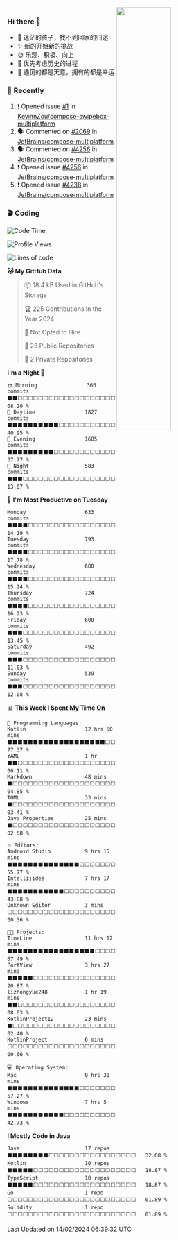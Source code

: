 <picture>
    <source media="(prefers-color-scheme: dark)" srcset="https://github-readme-stats-ouuan.vercel.app/api?username=lizhongyue248&theme=dark&show_icons=true">
    <img align="right" width="50%" src="https://github-readme-stats-ouuan.vercel.app/api?username=lizhongyue248&show_icons=true">
</picture>

### Hi there 👋

- 🌱 迷茫的孩子，找不到回家的归途
- ✨ 新的开始新的挑战
- 🌞 乐观、积极、向上
- 📯 优先考虑历史的进程
- 🌷 遇见的都是天意，拥有的都是幸运


<!--
**lizhongyue248/lizhongyue248** is a ✨ _special_ ✨ repository because its `README.md` (this file) appears on your GitHub profile.

Here are some ideas to get you started:

- 🔭 I’m currently working on ...
- 🌱 I’m currently learning ...
- 👯 I’m looking to collaborate on ...
- 🤔 I’m looking for help with ...
- 💬 Ask me about ...
- 📫 How to reach me: ...
- 😄 Pronouns: ...
- ⚡ Fun fact: ...
-->

### 🚀 Recently

<!--START_SECTION:activity-->
1. ❗ Opened issue [#1](https://github.com/KevinnZou/compose-swipebox-multiplatform/issues/1) in [KevinnZou/compose-swipebox-multiplatform](https://github.com/KevinnZou/compose-swipebox-multiplatform)
2. 🗣 Commented on [#2069](https://github.com/JetBrains/compose-multiplatform/issues/2069#issuecomment-1933492651) in [JetBrains/compose-multiplatform](https://github.com/JetBrains/compose-multiplatform)
3. 🗣 Commented on [#4256](https://github.com/JetBrains/compose-multiplatform/issues/4256#issuecomment-1933452617) in [JetBrains/compose-multiplatform](https://github.com/JetBrains/compose-multiplatform)
4. ❗ Opened issue [#4256](https://github.com/JetBrains/compose-multiplatform/issues/4256) in [JetBrains/compose-multiplatform](https://github.com/JetBrains/compose-multiplatform)
5. ❗ Opened issue [#4238](https://github.com/JetBrains/compose-multiplatform/issues/4238) in [JetBrains/compose-multiplatform](https://github.com/JetBrains/compose-multiplatform)
<!--END_SECTION:activity-->

### 🎬 Coding

<!--START_SECTION:waka-->
![Code Time](http://img.shields.io/badge/Code%20Time-16%20hrs%2040%20mins-blue)

![Profile Views](http://img.shields.io/badge/Profile%20Views-39-blue)

![Lines of code](https://img.shields.io/badge/From%20Hello%20World%20I%27ve%20Written-4.1%20million%20lines%20of%20code-blue)

**🐱 My GitHub Data** 

> 📦 18.4 kB Used in GitHub's Storage 
 > 
> 🏆 225 Contributions in the Year 2024
 > 
> 🚫 Not Opted to Hire
 > 
> 📜 23 Public Repositories 
 > 
> 🔑 2 Private Repositories 
 > 
**I'm a Night 🦉** 

```text
🌞 Morning                366 commits         ⬛⬛⬜⬜⬜⬜⬜⬜⬜⬜⬜⬜⬜⬜⬜⬜⬜⬜⬜⬜⬜⬜⬜⬜⬜   08.20 % 
🌆 Daytime                1827 commits        ⬛⬛⬛⬛⬛⬛⬛⬛⬛⬛⬜⬜⬜⬜⬜⬜⬜⬜⬜⬜⬜⬜⬜⬜⬜   40.95 % 
🌃 Evening                1685 commits        ⬛⬛⬛⬛⬛⬛⬛⬛⬛⬜⬜⬜⬜⬜⬜⬜⬜⬜⬜⬜⬜⬜⬜⬜⬜   37.77 % 
🌙 Night                  583 commits         ⬛⬛⬛⬜⬜⬜⬜⬜⬜⬜⬜⬜⬜⬜⬜⬜⬜⬜⬜⬜⬜⬜⬜⬜⬜   13.07 % 
```
📅 **I'm Most Productive on Tuesday** 

```text
Monday                   633 commits         ⬛⬛⬛⬛⬜⬜⬜⬜⬜⬜⬜⬜⬜⬜⬜⬜⬜⬜⬜⬜⬜⬜⬜⬜⬜   14.19 % 
Tuesday                  793 commits         ⬛⬛⬛⬛⬜⬜⬜⬜⬜⬜⬜⬜⬜⬜⬜⬜⬜⬜⬜⬜⬜⬜⬜⬜⬜   17.78 % 
Wednesday                680 commits         ⬛⬛⬛⬛⬜⬜⬜⬜⬜⬜⬜⬜⬜⬜⬜⬜⬜⬜⬜⬜⬜⬜⬜⬜⬜   15.24 % 
Thursday                 724 commits         ⬛⬛⬛⬛⬜⬜⬜⬜⬜⬜⬜⬜⬜⬜⬜⬜⬜⬜⬜⬜⬜⬜⬜⬜⬜   16.23 % 
Friday                   600 commits         ⬛⬛⬛⬜⬜⬜⬜⬜⬜⬜⬜⬜⬜⬜⬜⬜⬜⬜⬜⬜⬜⬜⬜⬜⬜   13.45 % 
Saturday                 492 commits         ⬛⬛⬛⬜⬜⬜⬜⬜⬜⬜⬜⬜⬜⬜⬜⬜⬜⬜⬜⬜⬜⬜⬜⬜⬜   11.03 % 
Sunday                   539 commits         ⬛⬛⬛⬜⬜⬜⬜⬜⬜⬜⬜⬜⬜⬜⬜⬜⬜⬜⬜⬜⬜⬜⬜⬜⬜   12.08 % 
```


📊 **This Week I Spent My Time On** 

```text
💬 Programming Languages: 
Kotlin                   12 hrs 50 mins      ⬛⬛⬛⬛⬛⬛⬛⬛⬛⬛⬛⬛⬛⬛⬛⬛⬛⬛⬛⬜⬜⬜⬜⬜⬜   77.37 % 
YAML                     1 hr                ⬛⬛⬜⬜⬜⬜⬜⬜⬜⬜⬜⬜⬜⬜⬜⬜⬜⬜⬜⬜⬜⬜⬜⬜⬜   06.11 % 
Markdown                 48 mins             ⬛⬜⬜⬜⬜⬜⬜⬜⬜⬜⬜⬜⬜⬜⬜⬜⬜⬜⬜⬜⬜⬜⬜⬜⬜   04.85 % 
TOML                     33 mins             ⬛⬜⬜⬜⬜⬜⬜⬜⬜⬜⬜⬜⬜⬜⬜⬜⬜⬜⬜⬜⬜⬜⬜⬜⬜   03.41 % 
Java Properties          25 mins             ⬛⬜⬜⬜⬜⬜⬜⬜⬜⬜⬜⬜⬜⬜⬜⬜⬜⬜⬜⬜⬜⬜⬜⬜⬜   02.58 % 

🔥 Editors: 
Android Studio           9 hrs 15 mins       ⬛⬛⬛⬛⬛⬛⬛⬛⬛⬛⬛⬛⬛⬛⬜⬜⬜⬜⬜⬜⬜⬜⬜⬜⬜   55.77 % 
Intellijidea             7 hrs 17 mins       ⬛⬛⬛⬛⬛⬛⬛⬛⬛⬛⬛⬜⬜⬜⬜⬜⬜⬜⬜⬜⬜⬜⬜⬜⬜   43.88 % 
Unknown Editor           3 mins              ⬜⬜⬜⬜⬜⬜⬜⬜⬜⬜⬜⬜⬜⬜⬜⬜⬜⬜⬜⬜⬜⬜⬜⬜⬜   00.36 % 

🐱‍💻 Projects: 
TimeLine                 11 hrs 12 mins      ⬛⬛⬛⬛⬛⬛⬛⬛⬛⬛⬛⬛⬛⬛⬛⬛⬛⬜⬜⬜⬜⬜⬜⬜⬜   67.49 % 
PortView                 3 hrs 27 mins       ⬛⬛⬛⬛⬛⬜⬜⬜⬜⬜⬜⬜⬜⬜⬜⬜⬜⬜⬜⬜⬜⬜⬜⬜⬜   20.87 % 
lizhongyue248            1 hr 19 mins        ⬛⬛⬜⬜⬜⬜⬜⬜⬜⬜⬜⬜⬜⬜⬜⬜⬜⬜⬜⬜⬜⬜⬜⬜⬜   08.03 % 
KotlinProject12          23 mins             ⬛⬜⬜⬜⬜⬜⬜⬜⬜⬜⬜⬜⬜⬜⬜⬜⬜⬜⬜⬜⬜⬜⬜⬜⬜   02.40 % 
KotlinProject            6 mins              ⬜⬜⬜⬜⬜⬜⬜⬜⬜⬜⬜⬜⬜⬜⬜⬜⬜⬜⬜⬜⬜⬜⬜⬜⬜   00.66 % 

💻 Operating System: 
Mac                      9 hrs 30 mins       ⬛⬛⬛⬛⬛⬛⬛⬛⬛⬛⬛⬛⬛⬛⬜⬜⬜⬜⬜⬜⬜⬜⬜⬜⬜   57.27 % 
Windows                  7 hrs 5 mins        ⬛⬛⬛⬛⬛⬛⬛⬛⬛⬛⬛⬜⬜⬜⬜⬜⬜⬜⬜⬜⬜⬜⬜⬜⬜   42.73 % 
```

**I Mostly Code in Java** 

```text
Java                     17 repos            ⬛⬛⬛⬛⬛⬛⬛⬛⬜⬜⬜⬜⬜⬜⬜⬜⬜⬜⬜⬜⬜⬜⬜⬜⬜   32.08 % 
Kotlin                   10 repos            ⬛⬛⬛⬛⬛⬜⬜⬜⬜⬜⬜⬜⬜⬜⬜⬜⬜⬜⬜⬜⬜⬜⬜⬜⬜   18.87 % 
TypeScript               10 repos            ⬛⬛⬛⬛⬛⬜⬜⬜⬜⬜⬜⬜⬜⬜⬜⬜⬜⬜⬜⬜⬜⬜⬜⬜⬜   18.87 % 
Go                       1 repo              ⬜⬜⬜⬜⬜⬜⬜⬜⬜⬜⬜⬜⬜⬜⬜⬜⬜⬜⬜⬜⬜⬜⬜⬜⬜   01.89 % 
Solidity                 1 repo              ⬜⬜⬜⬜⬜⬜⬜⬜⬜⬜⬜⬜⬜⬜⬜⬜⬜⬜⬜⬜⬜⬜⬜⬜⬜   01.89 % 
```




 Last Updated on 14/02/2024 06:39:32 UTC
<!--END_SECTION:waka-->
